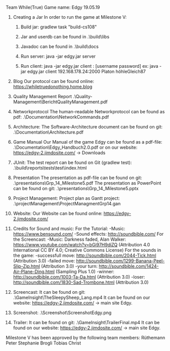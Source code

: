 ﻿Team While(True)
Game name: Edgy
19.05.19

1. Creating a Jar
	In order to run the game at Milestone V:

	1. Build jar:
	    gradlew task "build-cs108"

	2. Jar and userdb can be found in .\build\libs

	3. Javadoc can be found in .\build\docs

	4. Run server:
	java -jar edgy.jar server <port>

	5. Run client:
	    java -jar edgy.jar client <IP>:<port> [username password]
	ex: java -jar edgy.jar client 192.168.178.24:2000 Platon höhleGleich87


2. Blog
	Our protocol can be found online:
	    https://whiletruedonothing.home.blog


3. Quality Management Report
	.\Quality-Management\BerichtQualityManagement.pdf


4. Networkprotocol
	The human-readable Networkprotocol can be found as pdf:
	    .\Documentation\NetworkCommands.pdf

5. Architecture:
	The Software-Architecture document can be found on git:
	.\Documentation\Architecture.pdf

6. Game Manual
	Our Manual of the game Edgy can be found as a pdf-file:
	    .\Documentation\Edgy_Handbuch2.0.pdf
	or on our website: https://edgy-2.jimdosite.com/ -> Downloads

7. JUnit:
	The test report can be found on Git (gradlew test):
	.\build\reports\tests\test\index.html

8. Presentation
	The presentation as pdf-file can be found on git:
	    .\presentations\Grp_14_Milestone5.pdf
	The presentation as PowerPoint can be found on git:
	    .\presentations\Grp_14_Milestone5.pptx

9. Project Management:
	Project plan as Gantt project:
	    .\projectManagement\ProjectManagmentGrp14.gan

10. Website:
	Our Website can be found online:
	    https://edgy-2.jimdosite.com/

11. Credits for Sound and music:
	For the Tutorial:	    -Music: https://www.bensound.com/
			  	    -Sound effects: http://soundbible.com/
	For the Screencast: 	    -Music: Darkness faded, Alan Walker: https://www.youtube.com/watch?v=bGi97H9diZQ
					 (Attribution 4.0 International CC BY 4.0; Creative Commons License)
	For the sounds in the game: -successfull move: http://soundbible.com/2044-Tick.html (Attribution 3.0)
				    -failed move: http://soundbible.com/1299-Banana-Peel-Slip-Zip.html (Attribution 3.0)
				    -your turn: http://soundbible.com/1424-Air-Plane-Ding.html (Sampling Plus 1.0)
				    -winner: http://soundbible.com/1003-Ta-Da.html (Attribution 3.0)
				    -loser: http://soundbible.com/1830-Sad-Trombone.html (Attribution 3.0)

12. Screencast:
	It can be found on git:
		.\GameInsight\TheSleepySheep_Lang.mp4
	It can be found on our website:
		https://edgy-2.jimdosite.com/ -> main site Edgy.

13. Screenshot:
	.\Screenshot\ScreenshotEdgy.png

14. Trailer:
	It can be found on git:
		.\GameInsight\TrailerFinal.mp4
	It can be found on our website:
		https://edgy-2.jimdosite.com/ -> main site Edgy.


Milestone V has been approved by the following team members:
Rüthemann Peter
Stephanie Brogli
Tobias Christ

